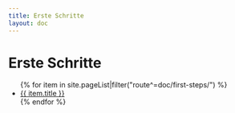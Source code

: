 ```yaml
---
title: Erste Schritte
layout: doc
---
```


# Erste Schritte

<ul>
    {% for item in site.pageList|filter("route^=doc/first-steps/") %}
    <li><a href="{{ item.route }}">{{ item.title }}</a></li>
    {% endfor %}
</ul>
